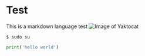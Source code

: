 # Test
This is a markdown language test
![Image of Yaktocat](https://octodex.github.com/images/yaktocat.png)
```
$ sudo su
```
``` python
print('hello world')
```
